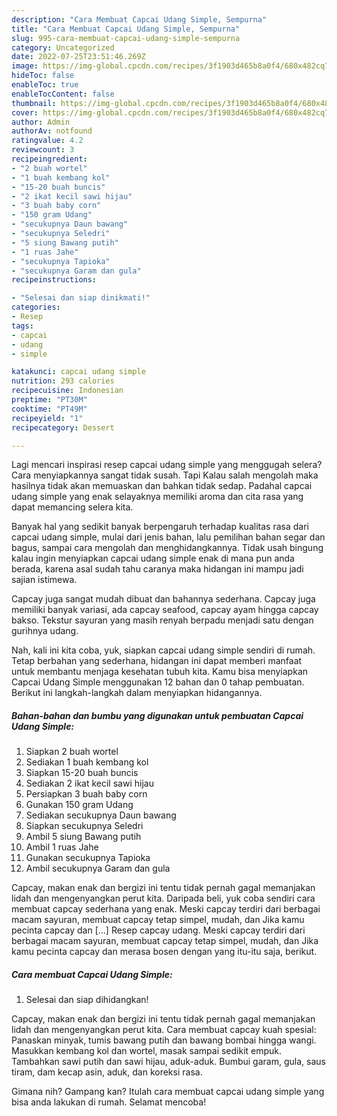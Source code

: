 ```yaml
---
description: "Cara Membuat Capcai Udang Simple, Sempurna"
title: "Cara Membuat Capcai Udang Simple, Sempurna"
slug: 995-cara-membuat-capcai-udang-simple-sempurna
category: Uncategorized
date: 2022-07-25T23:51:46.269Z
image: https://img-global.cpcdn.com/recipes/3f1903d465b8a0f4/680x482cq70/capcai-udang-simple-foto-resep-utama.jpg
hideToc: false
enableToc: true
enableTocContent: false
thumbnail: https://img-global.cpcdn.com/recipes/3f1903d465b8a0f4/680x482cq70/capcai-udang-simple-foto-resep-utama.jpg
cover: https://img-global.cpcdn.com/recipes/3f1903d465b8a0f4/680x482cq70/capcai-udang-simple-foto-resep-utama.jpg
author: Admin
authorAv: notfound
ratingvalue: 4.2
reviewcount: 3
recipeingredient:
- "2 buah wortel"
- "1 buah kembang kol"
- "15-20 buah buncis"
- "2 ikat kecil sawi hijau"
- "3 buah baby corn"
- "150 gram Udang"
- "secukupnya Daun bawang"
- "secukupnya Seledri"
- "5 siung Bawang putih"
- "1 ruas Jahe"
- "secukupnya Tapioka"
- "secukupnya Garam dan gula"
recipeinstructions:

- "Selesai dan siap dinikmati!"
categories:
- Resep
tags:
- capcai
- udang
- simple

katakunci: capcai udang simple 
nutrition: 293 calories
recipecuisine: Indonesian
preptime: "PT30M"
cooktime: "PT49M"
recipeyield: "1"
recipecategory: Dessert

---
```



Lagi mencari inspirasi resep capcai udang simple yang menggugah selera? Cara menyiapkannya sangat tidak susah. Tapi Kalau salah mengolah maka hasilnya tidak akan memuaskan dan bahkan tidak sedap. Padahal capcai udang simple yang enak selayaknya memiliki aroma dan cita rasa yang dapat memancing selera kita.


Banyak hal yang sedikit banyak berpengaruh terhadap kualitas rasa dari capcai udang simple, mulai dari jenis bahan, lalu pemilihan bahan segar dan bagus, sampai cara mengolah dan menghidangkannya. Tidak usah bingung kalau ingin menyiapkan capcai udang simple enak di mana pun anda berada, karena asal sudah tahu caranya maka hidangan ini mampu jadi sajian istimewa.

Capcay juga sangat mudah dibuat dan bahannya sederhana. Capcay juga memiliki banyak variasi, ada capcay seafood, capcay ayam hingga capcay bakso. Tekstur sayuran yang masih renyah berpadu menjadi satu dengan gurihnya udang.


Nah, kali ini kita coba, yuk, siapkan capcai udang simple sendiri di rumah. Tetap berbahan yang sederhana, hidangan ini dapat memberi manfaat untuk membantu menjaga kesehatan tubuh kita. Kamu bisa menyiapkan Capcai Udang Simple menggunakan 12 bahan dan 0 tahap pembuatan. Berikut ini langkah-langkah dalam menyiapkan hidangannya.

<!--inarticleads1-->

##### Bahan-bahan dan bumbu yang digunakan untuk pembuatan Capcai Udang Simple:

1. Siapkan 2 buah wortel
1. Sediakan 1 buah kembang kol
1. Siapkan 15-20 buah buncis
1. Sediakan 2 ikat kecil sawi hijau
1. Persiapkan 3 buah baby corn
1. Gunakan 150 gram Udang
1. Sediakan secukupnya Daun bawang
1. Siapkan secukupnya Seledri
1. Ambil 5 siung Bawang putih
1. Ambil 1 ruas Jahe
1. Gunakan secukupnya Tapioka
1. Ambil secukupnya Garam dan gula


Capcay, makan enak dan bergizi ini tentu tidak pernah gagal memanjakan lidah dan mengenyangkan perut kita. Daripada beli, yuk coba sendiri cara membuat capcay sederhana yang enak. Meski capcay terdiri dari berbagai macam sayuran, membuat capcay tetap simpel, mudah, dan Jika kamu pecinta capcay dan […] Resep capcay udang. Meski capcay terdiri dari berbagai macam sayuran, membuat capcay tetap simpel, mudah, dan Jika kamu pecinta capcay dan merasa bosen dengan yang itu-itu saja, berikut. 

<!--inarticleads2-->

##### Cara membuat Capcai Udang Simple:


1. Selesai dan siap dihidangkan!

Capcay, makan enak dan bergizi ini tentu tidak pernah gagal memanjakan lidah dan mengenyangkan perut kita. Cara membuat capcay kuah spesial: Panaskan minyak, tumis bawang putih dan bawang bombai hingga wangi. Masukkan kembang kol dan wortel, masak sampai sedikit empuk. Tambahkan sawi putih dan sawi hijau, aduk-aduk. Bumbui garam, gula, saus tiram, dam kecap asin, aduk, dan koreksi rasa. 

Gimana nih? Gampang kan? Itulah cara membuat capcai udang simple yang bisa anda lakukan di rumah. Selamat mencoba!
